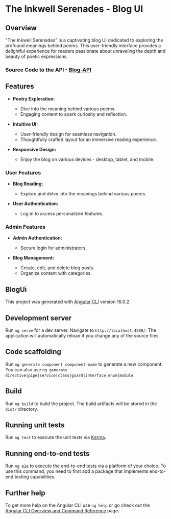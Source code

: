 # The Inkwell Serenades - Blog UI

## Overview

"The Inkwell Serenades" is a captivating blog UI dedicated to exploring the profound meanings behind poems. This user-friendly interface provides a delightful experience for readers passionate about unraveling the depth and beauty of poetic expressions.

### Source Code to the API - [Blog-API](https://github.com/Aaliyah1699/Blog-Api)

## Features

- **Poetry Exploration:**
  - Dive into the meaning behind various poems.
  - Engaging content to spark curiosity and reflection.

- **Intuitive UI:**
  - User-friendly design for seamless navigation.
  - Thoughtfully crafted layout for an immersive reading experience.

- **Responsive Design:**
  - Enjoy the blog on various devices - desktop, tablet, and mobile.

### User Features

- **Blog Reading:**
  - Explore and delve into the meanings behind various poems.

- **User Authentication:**
  - Log in to access personalized features.

### Admin Features

- **Admin Authentication:**
  - Secure login for administrators.

- **Blog Management:**
  - Create, edit, and delete blog posts.
  - Organize content with categories.

## BlogUi

This project was generated with [Angular CLI](https://github.com/angular/angular-cli) version 16.0.2.

## Development server

Run `ng serve` for a dev server. Navigate to `http://localhost:4200/`. The application will automatically reload if you change any of the source files.

## Code scaffolding

Run `ng generate component component-name` to generate a new component. You can also use `ng generate directive|pipe|service|class|guard|interface|enum|module`.

## Build

Run `ng build` to build the project. The build artifacts will be stored in the `dist/` directory.

## Running unit tests

Run `ng test` to execute the unit tests via [Karma](https://karma-runner.github.io).

## Running end-to-end tests

Run `ng e2e` to execute the end-to-end tests via a platform of your choice. To use this command, you need to first add a package that implements end-to-end testing capabilities.

## Further help

To get more help on the Angular CLI use `ng help` or go check out the [Angular CLI Overview and Command Reference](https://angular.io/cli) page.
